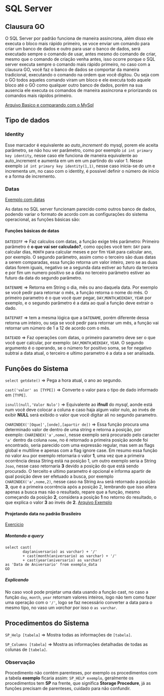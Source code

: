 # SQL Server

## Clausura GO
O SQL Server por padrão funciona de maneira assincrona, além disso ele executa o bloco mais rápido primeiro, se voce enviar um comando para criar um banco de dados e outro para usar o banco de dados, será executado sempre o comando de usar, antes mesmo do comando de criar, mesmo que o comando de criação venha antes, isso ocorre porque o SQL server executa sempre o comando mais rápido primeiro, no caso com a clausura GO, você faz o banco de dados se comportar da maneira tradicional, executando o comando na ordem que você digitou. Ou seja com o GO todos aqueles comando viram um bloco e ele executa todo aquele bloco até o GO como qualquer outro banco de dados, porém na sua ausencia ele executa os comandos de maneira assincrona e priorizando os comandos mais rápidos primeiro.

[Arquivo Basico e comparando com o MySql](SQLServer_Query.sql)

## Tipo de dados
### Identity
Esse marcador é equivalente ao *auto_increment* do mysql, porem ele aceita parâmetro, se não hou ver parâmetro, como por exemplo `id int primary key identity`, nesse caso ele funciona de maneira equivalente ao auto_increment e aumenta em um em um partindo do valor 1. Nesse exemplo `id int primary key identity(1,1)`, nesse caso inicia-se do um e incrementa um, no caso com o identity, é possível definir o número de início e a forma de incremento.

### Datas
[Exemplo com datas](datas.sql)

As datas no SQL server funcionam parecido como outros banco de dados, podendo variar o formato de acordo com as configurações do sistema operacional, as funções básicas são:
#### Funções básicas de datas

`DATEDIFF` =>  Faz calculos com datas, a função exige três parâmetro: Primeiro parâmetro é **o que vai ser calculado?**, como opções você tem: `DAY` para calcular dias, `MONTH` para calcular meses e por fim `YEAR` para calcular ano, por exemplo. O segundo parâmetro, assim como o terceiro são duas datas a serem comparadas, essa função retorna um valor inteiro, zero se as duas datas forem iguais, negativo se a segunda data estiver ao futuro da terceira e por fim um numero positivo se a data no terceiro parâmetro estiver ao futuro da data do segundo parâmetro.

`DATENAME` => Retorna em String o dia, mês ou ano daquela data. Por exemplo se você pedir para retornar o mês, a função retorna o nome do mês. O primeiro parametro é o que você quer pegar, `DAY`,`MONTH`,`WEEKDAY`, `YEAR` por exemplo, e o segundo parâmetro é a data ao qual a função deve extrair o dado.

`DATEPART` => tem a mesma lógica que a `DATENAME`, porém diferente dessa retorna um inteiro, ou seja se você pedir para retornar um mês, a função vai retornar um número de 1 a 12 de acordo com o mês.

`DATEADD` => Faz operações com datas, o primeiro parametro deve ser o que você quer calcular, por exemplo: `DAY`,`MONTH`,`WEEKDAY`, `YEAR`. O segundo argumento é o operando, se o número for positivo soma, se for negativo subtrai a data atual, o terceiro e ultimo parametro é a data a ser analisada.

## Funções do Sistema
`select getdate()` => Pega a hora atual, o ano ao segundo.

`cast('valor' as [TYPE])` => Converte o valor para o tipo de dado informado em `[TYPE]`.

`isnull(null,'Valor Nulo')` => Equivalente ao **ifnull** do *mysql*, aonde está num você deve colocar a coluna e caso haja algum valor nulo, ao invés de exibir **NULL** será exibido o valor que você digitar ali no segundo parametro.

`CHARINDEX('[Oque]',[onde],[apartir de])` => Essa função procura uma determinado valor de dentro de uma string e retorna a posição, por exemplo: `CHARINDEX('a',nome)`, nesse exemplo será procurado pelo caracter `'a'`  dentro da coluna `nome`, no é retornado a primeira posição aonde foi encontrado, seria parecido com uma expressão regular, mas sem as flags global e multiline e apenas com a flag ignore case. Em resumo essa função no valor `Ana` por exemplo retornaria o valor **1**, uma vez que a primeira ocorrência dessa String está na posição 1, um outro exemplo seria a String `Joao`, nesse caso retornaria **3** devido a posição do que está sendo procurado. O terceito e ultimo parametro é opcional e informa apartir de qual posição deve ser efetuado a busca, por exemplo `CHARINDEX('a',nome,2)`, nesse caso na String `Ana` será retornado a posição **3**, que é a primeira ocorrência após a posição 2, lembrando que isso altera apenas a busca mas não o resultado, repare que a função, mesmo começando da posição **2**, considera a posição **1** no retorno do resultado, o que explica o valor **3** ao invés de **2**. 
[Arquivo Exemplo](charindex.sql)

#### Projetando data no padrão Brasileiro
[Exercicio](Exercicio%20data%20SQL-Server.sql)
##### Montando a query
    select cast(
            day(aniversario) as varchar) + '/' 
            + cast(month(aniversario) as varchar) + '/' 
            + cast(year(aniversario) as varchar)
    as 'Data de Aniversario' from exemplo_data
    GO
##### Explicando    
No caso você pode projetar uma data usando a função cast, no caso a função `day`, `month`, `year` retornam valores inteiros, logo não tem como fazer uma operação com o `'/'`, logo se faz necessário converter a data para o mesmo tipo, no vaso um *varchar* por isso o `as varchar`.

## Procedimentos do Sistema
`SP_Help [tabela]` => Mostra todas  as informações de `[tabela]`.

`SP_Columns [tabela]` => Mostra as informações detalhadas de todas as colunas de `[tabela]`.

### Observação
Procedimento não contém parenteses, por exemplo os procedimentos com a tabela **exemplo** ficaria assim: `SP_HELP exemplo`, geralmente os procedimentos tem **SP** na frente, que significa **Storage Procedure**, já as funções precisam de parenteses, cuidado para não confundir.

